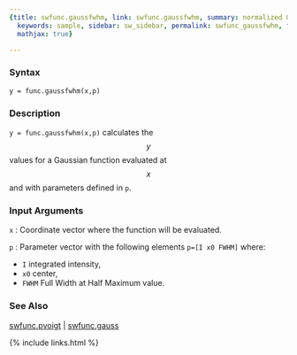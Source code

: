```yaml
---
{title: swfunc.gaussfwhm, link: swfunc.gaussfwhm, summary: normalized Gaussian function,
  keywords: sample, sidebar: sw_sidebar, permalink: swfunc_gaussfwhm, folder: swfunc,
  mathjax: true}

---
```

  
### Syntax
  
`y = func.gaussfwhm(x,p)`
  
### Description
  
`y = func.gaussfwhm(x,p)` calculates the $$y$$ values for a Gaussian
function evaluated at $$x$$ and with parameters defined in `p`.
  
### Input Arguments
  
`x`
: Coordinate vector where the function will be evaluated.
  
`p`
: Parameter vector with the following elements `p=[I x0 FWHM]` where:
  * `I`       integrated intensity,
  * `x0`      center,
  * `FWHM`    Full Width at Half Maximum value.
  
### See Also
  
[swfunc.pvoigt](swfunc_pvoigt) \| [swfunc.gauss](swfunc_gauss)
 

{% include links.html %}

